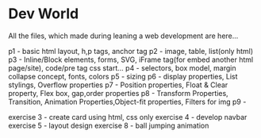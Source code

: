 # Dev World
 All the files, which made during leaning a web development are here...

p1 - basic html layout, h,p tags, anchor tag
p2 - image, table, list(only html)
p3 - Inline/Block elements, forms, SVG, iFrame tag(for embed another html page/site), code/pre tag
css start...
p4 - selectors, box model, margin collapse concept, fonts, colors
p5 - sizing
p6 - display properties, List stylings, Overflow properties
p7 - Position properties, Float & Clear property, Flex box, gap,order properties
p8 - Transform Properties, Transition, Animation Properties,Object-fit properties, Filters for img
p9 - 

exercise 3 - create card using html, css only
exercise 4 - develop navbar
exercise 5 - layout design
exercise 8 - ball jumping animation 